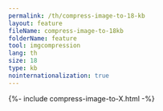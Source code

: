 ```yaml
---
permalink: /th/compress-image-to-18-kb
layout: feature
fileName: compress-image-to-18kb
folderName: feature
tool: imgcompression
lang: th
size: 18
type: kb
nointernationalization: true
---
```

{%- include compress-image-to-X.html -%}       
